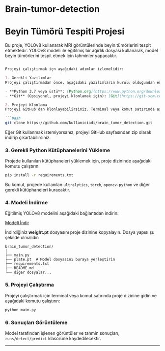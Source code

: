 # Brain-tumor-detection

# Beyin Tümörü Tespiti Projesi

Bu proje, YOLOv8 kullanarak MRI görüntülerinde beyin tümörlerini tespit etmektedir. YOLOv8 modeli ile eğitilmiş bir ağırlık dosyası kullanarak, model beyin tümörlerini tespit etmek için tahminler yapacaktır.

```markdown

Projeyi çalıştırmak içn aşağıdaki adımlar izlemelidir:

1. Gerekli Yazılımlar
Projeyi çalıştırmadan önce, aşağıdaki yazılımların kurulu olduğundan emin olun:

- **Python 3.7 veya üstü**: [Python.org](https://www.python.org/downloads/)
- **Git** (Opsiyonel, projeyi klonlamak için): [Git](https://git-scm.com/downloads)

2. Projeyi Klonlama
Projeyi GitHub'dan klonlayabilirsiniz. Terminal veya komut satırında aşağıdaki komutu kullanarak projeyi bilgisayarınıza klonlayın:

```bash
git clone https://github.com/kullaniciadi/brain_tumor_detection.git
```

Eğer Git kullanmak istemiyorsanız, projeyi GitHub sayfasından zip olarak indirip çıkartabilirsiniz.



### 3. Gerekli Python Kütüphanelerini Yükleme
Projede kullanılan kütüphaneleri yüklemek için, proje dizininde aşağıdaki komutu çalıştırın:

```bash
pip install -r requirements.txt
```

Bu komut, projede kullanılan `ultralytics`, `torch`, `opencv-python` ve diğer gerekli kütüphaneleri kuracaktır.



### 4. Modeli İndirme
Eğitilmiş YOLOv8 modelini aşağıdaki bağlantıdan indirin:

[Modeli İndir](https://drive.google.com/file/d/1oTTmtZhmyZ57elhTb_8t5K_qIj-vKSbi/view?usp=sharing)

İndirdiğiniz **weight.pt** dosyasını proje dizinine kopyalayın. Dosya yapısı şu şekilde olmalıdır:

```
brain_tumor_detection/
│
├── main.py
├── plate.pt  # Model dosyasını buraya yerleştirin
├── requirements.txt
├── README.md
└── diğer dosyalar...
```


### 5. Projeyi Çalıştırma
Projeyi çalıştırmak için terminal veya komut satırında proje dizinine gidin ve aşağıdaki komutu çalıştırın:

```bash
python main.py
```





### 6. Sonuçları Görüntüleme
Model tarafından işlenen görüntüler ve tahmin sonuçları, `runs/detect/predict` klasörüne kaydedilecektir.

---

